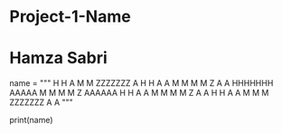 # Project-1-Name
# Hamza Sabri
name = """ 
H     H       A      M          M ZZZZZZZ       A
H     H      A A     M M      M M      Z      A  A
HHHHHHH     AAAAA    M  M    M  M     Z      AAAAAA
H     H    A     A   M   M  M   M    Z      A      A
H     H  A        A  M    M     M ZZZZZZZ A         A
"""

print(name)
